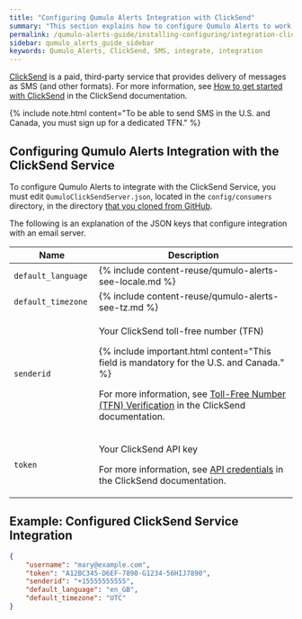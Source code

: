 ```yaml
---
title: "Configuring Qumulo Alerts Integration with ClickSend"
summary: "This section explains how to configure Qumulo Alerts to work with the ClickSend service."
permalink: /qumulo-alerts-guide/installing-configuring/integration-clicksend.html
sidebar: qumulo_alerts_guide_sidebar
keywords: Qumulo_Alerts, ClickSend, SMS, integrate, integration
---
```


[ClickSend](https://www.clicksend.com/en/) is a paid, third-party service that provides delivery of messages as SMS (and other formats). For more information, see [How to get started with ClickSend](https://help.clicksend.com/article/3pp05c4fcs-how-to-get-started-with-clicksend) in the ClickSend documentation.

{% include note.html content="To be able to send SMS in the U.S. and Canada, you must sign up for a dedicated TFN." %}

## Configuring Qumulo Alerts Integration with the ClickSend Service
To configure Qumulo Alerts to integrate with the ClickSend Service, you must edit `QumuloClickSendServer.json`, located in the `config/consumers` directory, in the directory [that you cloned from GitHub](installing-connecting-to-qumulo-cluster.md#clone-qumuloalerts-repository).

The following is an explanation of the JSON keys that configure integration with an email server.

<table>
  <colgroup>
    <col span="1" style="width: 30%;">
    <col span="1" style="width: 70%;">
  </colgroup>
<thead>
  <tr>
    <th>Name</th>
    <th>Description</th>
  </tr>
</thead>
<tbody>
  <tr>
    <td><code>default_language</code></td>
    <td>
      {% include content-reuse/qumulo-alerts-see-locale.md %}
    </td>
  </tr>
  <tr>
    <td><code>default_timezone</code></td>
    <td>
      {% include content-reuse/qumulo-alerts-see-tz.md %}
    </td>
  </tr>
  <tr>
    <td><code>senderid</code></td>
    <td>
      <p>Your ClickSend toll-free number (TFN)</p>
      {% include important.html content="This field is mandatory for the U.S. and Canada." %}
      <p>For more information, see <a href="https://help.clicksend.com/article/b06v2x81sy-toll-free-number-tfn-verification">Toll-Free Number (TFN) Verification</a> in the ClickSend documentation.</p>
    </td>
  </tr>
  <tr>
    <td><code>token</code></td>
    <td>
      <p>Your ClickSend API key</p>
      <p>For more information, see <a href="https://help.clicksend.com/article/dghaoyf7tg-api-credentials">API credentials</a> in the ClickSend documentation.</p>
    </td>
  </tr> 
</tbody>
</table>
  
## Example: Configured ClickSend Service Integration 
  
```json
{
    "username": "mary@example.com",
    "token": "A12BC345-D6EF-7890-G1234-56HIJ7890",
    "senderid": "+15555555555",
    "default_language": "en_GB",
    "default_timezone": "UTC"
}
```
